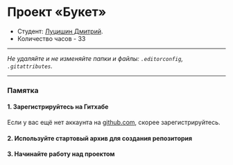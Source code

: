 # Проект «Букет»

* Студент: [Луцишин Дмитрий](https://github.com/GrafLuck).
* Количество часов - 33
---

_Не удаляйте и не изменяйте папки и файлы:_
_`.editorconfig`, `.gitattributes`._

---

### Памятка

#### 1. Зарегистрируйтесь на Гитхабе

Если у вас ещё нет аккаунта на [github.com](https://github.com/join), скорее зарегистрируйтесь.

#### 2. Используйте стартовый архив для создания репозитория


#### 3. Начинайте работу над проектом
